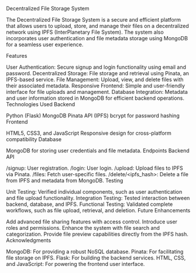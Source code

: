 Decentralized File Storage System

The Decentralized File Storage System is a secure and efficient platform that allows users to upload, store, and manage their files on a decentralized network using IPFS (InterPlanetary File System). The system also incorporates user authentication and file metadata storage using MongoDB for a seamless user experience.

Features

User Authentication: Secure signup and login functionality using email and password.
Decentralized Storage: File storage and retrieval using Pinata, an IPFS-based service.
File Management: Upload, view, and delete files with their associated metadata.
Responsive Frontend: Simple and user-friendly interface for file uploads and management.
Database Integration: Metadata and user information stored in MongoDB for efficient backend operations.
Technologies Used Backend

Python (Flask)
MongoDB
Pinata API (IPFS)
bcrypt for password hashing
Frontend

HTML5, CSS3, and JavaScript
Responsive design for cross-platform compatibility
Database

MongoDB for storing user credentials and file metadata.
Endpoints Backend API

/signup: User registration.
/login: User login.
/upload: Upload files to IPFS via Pinata.
/files: Fetch user-specific files.
/delete/<ipfs_hash>: Delete a file from IPFS and metadata from MongoDB.
Testing

Unit Testing: Verified individual components, such as user authentication and file upload functionality.
Integration Testing: Tested interaction between backend, database, and IPFS.
Functional Testing: Validated complete workflows, such as file upload, retrieval, and deletion.
Future Enhancements

Add advanced file sharing features with access control.
Introduce user roles and permissions.
Enhance the system with file search and categorization.
Provide file preview capabilities directly from the IPFS hash.
Acknowledgments

MongoDB: For providing a robust NoSQL database.
Pinata: For facilitating file storage on IPFS.
Flask: For building the backend services.
HTML, CSS, and JavaScript: For powering the frontend user interface.
